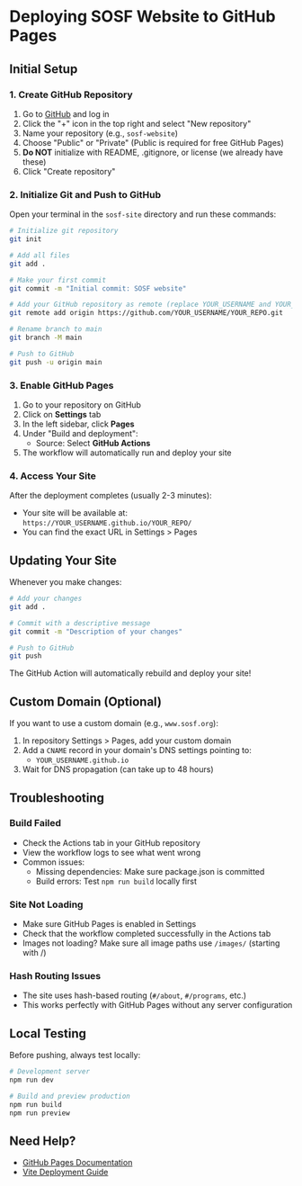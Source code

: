 # Deploying SOSF Website to GitHub Pages

## Initial Setup

### 1. Create GitHub Repository

1. Go to [GitHub](https://github.com) and log in
2. Click the "+" icon in the top right and select "New repository"
3. Name your repository (e.g., `sosf-website`)
4. Choose "Public" or "Private" (Public is required for free GitHub Pages)
5. **Do NOT** initialize with README, .gitignore, or license (we already have these)
6. Click "Create repository"

### 2. Initialize Git and Push to GitHub

Open your terminal in the `sosf-site` directory and run these commands:

```bash
# Initialize git repository
git init

# Add all files
git add .

# Make your first commit
git commit -m "Initial commit: SOSF website"

# Add your GitHub repository as remote (replace YOUR_USERNAME and YOUR_REPO)
git remote add origin https://github.com/YOUR_USERNAME/YOUR_REPO.git

# Rename branch to main
git branch -M main

# Push to GitHub
git push -u origin main
```

### 3. Enable GitHub Pages

1. Go to your repository on GitHub
2. Click on **Settings** tab
3. In the left sidebar, click **Pages**
4. Under "Build and deployment":
   - Source: Select **GitHub Actions**
5. The workflow will automatically run and deploy your site

### 4. Access Your Site

After the deployment completes (usually 2-3 minutes):
- Your site will be available at: `https://YOUR_USERNAME.github.io/YOUR_REPO/`
- You can find the exact URL in Settings > Pages

## Updating Your Site

Whenever you make changes:

```bash
# Add your changes
git add .

# Commit with a descriptive message
git commit -m "Description of your changes"

# Push to GitHub
git push
```

The GitHub Action will automatically rebuild and deploy your site!

## Custom Domain (Optional)

If you want to use a custom domain (e.g., `www.sosf.org`):

1. In repository Settings > Pages, add your custom domain
2. Add a `CNAME` record in your domain's DNS settings pointing to:
   - `YOUR_USERNAME.github.io`
3. Wait for DNS propagation (can take up to 48 hours)

## Troubleshooting

### Build Failed
- Check the Actions tab in your GitHub repository
- View the workflow logs to see what went wrong
- Common issues:
  - Missing dependencies: Make sure package.json is committed
  - Build errors: Test `npm run build` locally first

### Site Not Loading
- Make sure GitHub Pages is enabled in Settings
- Check that the workflow completed successfully in the Actions tab
- Images not loading? Make sure all image paths use `/images/` (starting with /)

### Hash Routing Issues
- The site uses hash-based routing (`#/about`, `#/programs`, etc.)
- This works perfectly with GitHub Pages without any server configuration

## Local Testing

Before pushing, always test locally:

```bash
# Development server
npm run dev

# Build and preview production
npm run build
npm run preview
```

## Need Help?

- [GitHub Pages Documentation](https://docs.github.com/en/pages)
- [Vite Deployment Guide](https://vitejs.dev/guide/static-deploy.html)

